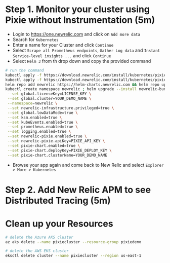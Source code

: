 # Step 1. Monitor your cluster using Pixie without Instrumentation (5m)

-   Login to https://one.newrelic.com and click on `Add more data`
-   Search for `Kubernetes`
-   Enter a name for your Cluster and click `Continue`
-   Select `Scrape all Prometheus endpoints`, `Gather Log data` and `Instant Service-level insights ...` and click `Continue`
-   Select `Helm 3` from th drop down and copy the provided command

```bash
# run the command
kubectl apply -f https://download.newrelic.com/install/kubernetes/pixie/latest/px.dev_viziers.yaml && \
kubectl apply -f https://download.newrelic.com/install/kubernetes/pixie/latest/olm_crd.yaml && \
helm repo add newrelic https://helm-charts.newrelic.com && helm repo update && \
kubectl create namespace newrelic ; helm upgrade --install newrelic-bundle newrelic/nri-bundle \
 --set global.licenseKey=LICENSE_KEY \
 --set global.cluster=YOUR_DEMO_NAME \
 --namespace=newrelic \
 --set newrelic-infrastructure.privileged=true \
 --set global.lowDataMode=true \
 --set ksm.enabled=true \
 --set kubeEvents.enabled=true \
 --set prometheus.enabled=true \
 --set logging.enabled=true \
 --set newrelic-pixie.enabled=true \
 --set newrelic-pixie.apiKey=PIXIE_API_KEY \
 --set pixie-chart.enabled=true \
 --set pixie-chart.deployKey=PIXIE_DEPLOY_KEY \
 --set pixie-chart.clusterName=YOUR_DEMO_NAME
```

-   Browse your app again and come back to New Relic and select `Explorer > More > Kubernetes`

# Step 2. Add New Relic APM to see Distributed Tracing (5m)

# Clean up your Resources

```bash
# delete the Azure AKS cluster
az aks delete --name pixiecluster --resource-group pixiedemo

# delete the AWS EKS cluster
eksctl delete cluster --name pixiecluster --region us-east-1
```
